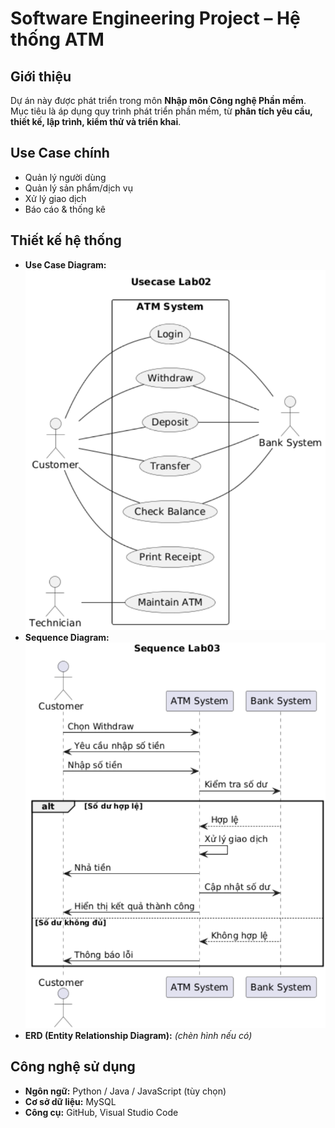# Software Engineering Project – Hệ thống ATM

## Giới thiệu
Dự án này được phát triển trong môn **Nhập môn Công nghệ Phần mềm**.  
Mục tiêu là áp dụng quy trình phát triển phần mềm, từ **phân tích yêu cầu, thiết kế, lập trình, kiểm thử và triển khai**.

## Use Case chính
- Quản lý người dùng  
- Quản lý sản phẩm/dịch vụ  
- Xử lý giao dịch  
- Báo cáo & thống kê  

## Thiết kế hệ thống
- **Use Case Diagram:** ![Use Case](./usecase_lab02.png)  
- **Sequence Diagram:** ![Sequence](./sequence_lab03.png)  
- **ERD (Entity Relationship Diagram):** *(chèn hình nếu có)*  

## Công nghệ sử dụng
- **Ngôn ngữ:** Python / Java / JavaScript (tùy chọn)  
- **Cơ sở dữ liệu:** MySQL  
- **Công cụ:** GitHub, Visual Studio Code  
